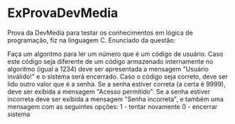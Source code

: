 # ExProvaDevMedia
Prova da DevMedia para testar os conhecimentos em lógica de programação, fiz na linguagem C. 
Enunciado da questão:  

Faça um algoritmo para ler um número que é um código de usuário.  Caso este código seja diferente de um código armazenado internamente no algoritmo (igual a 1234) deve ser apresentada a mensagem "Usuário inválido!" e o sistema será encerrado.  Caso o código seja correto, deve ser lido outro valor que é a senha.  Se a senha estiver correta (a certa é 9999), deve ser exibida a mensagem "Acesso permitido".  Se a senha estiver incorreta deve ser exibida a mensagem "Senha incorreta", e também uma mensagem com as seguintes opções:  1 - tentar novamente 0 - encerrar sistema

